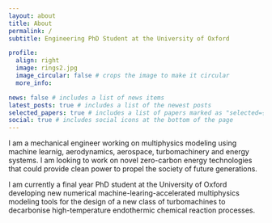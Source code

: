 ```yaml
---
layout: about
title: About
permalink: /
subtitle: Engineering PhD Student at the University of Oxford

profile:
  align: right
  image: rings2.jpg
  image_circular: false # crops the image to make it circular
  more_info:

news: false # includes a list of news items
latest_posts: true # includes a list of the newest posts
selected_papers: true # includes a list of papers marked as "selected={true}"
social: true # includes social icons at the bottom of the page
---
```


I am a mechanical engineer working on multiphysics modeling using machine learnig, aerodynamics, aerospace, turbomachinery and energy systems. I am looking to work on novel zero-carbon energy technologies that could provide clean power to propel the society of future generations. 

I am currently a final year PhD student at the University of Oxford developing new numerical machine-learing-accelerated multiphysics modeling tools for the design of a new class of turbomachines to decarbonise high-temperature endothermic chemical reaction processes.

<!-- Write your biography here. Tell the world about yourself. Link to your favorite [subreddit](http://reddit.com). You can put a picture in, too. The code is already in, just name your picture `prof_pic.jpg` and put it in the `img/` folder.

Put your address / P.O. box / other info right below your picture. You can also disable any of these elements by editing `profile` property of the YAML header of your `_pages/about.md`. Edit `_bibliography/papers.bib` and Jekyll will render your [publications page](/al-folio/publications/) automatically.

Link to your social media connections, too. This theme is set up to use [Font Awesome icons](https://fontawesome.com/) and [Academicons](https://jpswalsh.github.io/academicons/), like the ones below. Add your Facebook, Twitter, LinkedIn, Google Scholar, or just disable all of them.
 -->